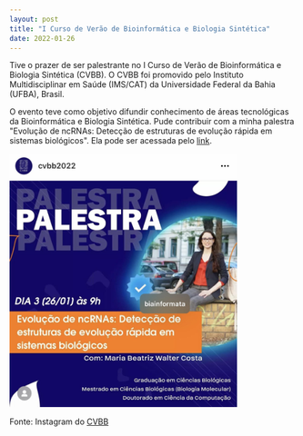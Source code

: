 ```yaml
---
layout: post
title: "I Curso de Verão de Bioinformática e Biologia Sintética"
date: 2022-01-26
---
```


Tive o prazer de ser palestrante no I Curso de Verão de Bioinformática e Biologia Sintética (CVBB). O CVBB foi promovido pelo Instituto Multidisciplinar em Saúde (IMS/CAT) da Universidade Federal da Bahia (UFBA), Brasil.  

O evento teve como objetivo difundir conhecimento de áreas tecnológicas da Bioinformática e Biologia Sintética. Pude contribuir com a minha palestra "Evolução de ncRNAs: Detecção de estruturas de evolução rápida em sistemas biológicos". Ela pode ser acessada pelo  [link](https://www.youtube.com/watch?v=ucTwhub82OU).  

<img border="0" src="https://github.com/waltercostamb/waltercostamb.github.io/blob/master/figures/cvbb.jpg?raw=true" width="400" />  

Fonte: Instagram do [CVBB](https://instagram.com/cvbb2022?igshid=YmMyMTA2M2Y=)
